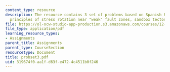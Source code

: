 ```yaml
---
content_type: resource
description: The resource contains 3 set of problems based on Spanish Peaks, basic
  principles of stress rotation near "weak" fault zones, sandbox tectonics.
file: https://ol-ocw-studio-app-production.s3.amazonaws.com/courses/12-520-geodynamics-fall-2006/319674f0aa1fd63fe4724c4511b0f246_probset3.pdf
file_type: application/pdf
learning_resource_types:
- Assignments
parent_title: Assignments
parent_type: CourseSection
resourcetype: Document
title: probset3.pdf
uid: 319674f0-aa1f-d63f-e472-4c4511b0f246
---
```

